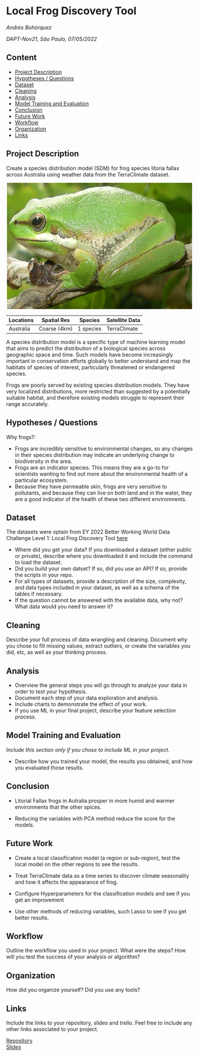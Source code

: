 # Local Frog Discovery Tool
*Andrés Bohórquez*

*DAPT-Nov21, São Paulo, 07/05/2022*

## Content
- [Project Description](#project-description)
- [Hypotheses / Questions](#hypotheses-/-questions)
- [Dataset](#dataset)
- [Cleaning](#cleaning)
- [Analysis](#analysis)
- [Model Training and Evaluation](#model-training-and-evaluation)
- [Conclusion](#conclusion)
- [Future Work](#future-work)
- [Workflow](#workflow)
- [Organization](#organization)
- [Links](#links)
<a name="project-description"></a>

## Project Description

Create a species distribution model (SDM) for frog species litoria fallax across Australia using weather data from the TerraClimate dataset.

<center>
<img src="pictures/Litoria_fallax.jpg" width="500" height="340"> 


| Locations                     | Spatial Res        | Species          | Satellite Data                                                |
|-------------------------------|--------------------|------------------|---------------------------------------------------------------|
| Australia                     | Coarse (4km)  | 1 species  | TerraClimate    

</center>

A species distribution model is a specific type of machine learning model that aims to predict the distribution of a biological species across geographic space and time. Such models have become increasingly important in conservation efforts globally to better understand and map the habitats of species of interest, particularly threatened or endangered species. 

Frogs are poorly served by existing species distribution models. They have very localized distributions, more restricted than suggested by a potentially suitable   habitat, and therefore existing models struggle to represent their range accurately.

<a name="hypotheses-/-questions"></a>

## Hypotheses / Questions

Why frogs?:
* Frogs are incredibly sensitive to environmental changes, so any changes in their species distribution may indicate an underlying change to biodiversity in the area.
* Frogs are an indicator species. This means they are a go-to for scientists wanting to find out more about the environmental health of a particular ecosystem.
* Because they have permeable skin, frogs are very sensitive to pollutants, and because they can live on both land and in the water, they are a good indicator of the health of these two different environments.

<a name="dataset"></a>

## Dataset

The datasets were optain from EY 2022 Better Working World Data Challenge Level 1: Local Frog Discovery Tool [here](https://challenge.ey.com/challenges/level-1-local-frog-discovery-tool-SXnArnHsm/data-description)





* Where did you get your data? If you downloaded a dataset (either public or private), describe where you downloaded it and include the command to load the dataset.
* Did you build your own datset? If so, did you use an API? If so, provide the scripts in your repo.
* For all types of datasets, provide a description of the size, complexity, and data types included in your dataset, as well as a schema of the tables if necessary.
* If the question cannot be answered with the available data, why not? What data would you need to answer it?

<a name="cleaning"></a>

## Cleaning
Describe your full process of data wrangling and cleaning. Document why you chose to fill missing values, extract outliers, or create the variables you did, etc, as well as your thinking process.

<a name="analysis"></a>

## Analysis
* Overview the general steps you will go through to analyze your data in order to test your hypothesis.
* Document each step of your data exploration and analysis.
* Include charts to demonstrate the effect of your work. 
* If you use ML in your final project, describe your feature selection process.

<a name="model-training-and-evaluation"></a>

## Model Training and Evaluation
*Include this section only if you chose to include ML in your project.*
* Describe how you trained your model, the results you obtained, and how you evaluated those results.

<a name="conclusion"></a>

## Conclusion

* Litorial Fallax frogs in Autralia prosper in more humid and warmer environments that the other spices.

* Reducing the variables with PCA method reduce the score for the models. 


<a name="future-work"></a>

## Future Work

* Create a local classification model (a region or sub-region), test the local model on the other regions to see the results.

* Treat TerraClimate data as a time series to discover climate seasonality and how it affects the appearance of  frog.

* Configure Hyperparameters for the classification models and see if you get an improvement

* Use other methods of reducing variables, such Lasso to see if you get better results.


<a name="workflow"></a>

## Workflow
Outline the workflow you used in your project. What were the steps?
How will you test the success of your analysis or algorithm?

<a name="organization"></a>

## Organization
How did you organize yourself? Did you use any tools?

<a name="links"></a>

## Links
Include the links to your repository, slides and trello. Feel free to include any other links associated to your project. 

[Repository](https://github.com/)  
[Slides](https://slides.com/)  
